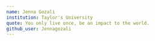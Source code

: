 ```yaml
---
name: Jenna Gozali
institution: Taylor's University
quote: You only live once, be an impact to the world.
github_user: Jennagozali
---
```

